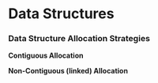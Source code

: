 # Data Structures

### Data Structure Allocation Strategies

**Contiguous Allocation**

**Non-Contiguous (linked) Allocation**
